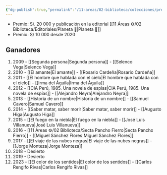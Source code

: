 ```yaml
---
{"dg-publish":true,"permalink":"/11-areas/02-biblioteca/colecciones/premio-de-novela-breve-camara-peruana-del-libro/","noteIcon":""}
---
```



- Premio: S/. 20 000 y publicación en la editorial [[11 Áreas ⚙/02 Biblioteca/Editoriales/Planeta 📔\|Planeta 📔]]
- Premio: S/ 10 000 desde 2020
## Ganadores
1. 2009 - [[Segunda persona\|Segunda persona]] - [[Selenco Vega\|Selenco Vega]]
2. 2010 - [[El amante\|El amante]] - [[Rosario Cardeña\|Rosario Cardeña]]
3. 2011 - [[El hombre que hablada con el cielo\|El hombre que hablada con el cielo]] - [[Irma del Águila\|Irma del Águila]]
4. 2012 - [[CIA Perú, 1985. Una novela de espías\|CIA Perú, 1985. Una novela de espías]] - [[Alejandro Neyra\|Alejandro Neyra]]
5. 2013 - [[Historia de un nombre\|Historia de un nombre]] - [[Samuel Cavero\|Samuel Cavero]]
6. 2014 - [[Saber matar, saber morir\|Saber matar, saber morir]] - [[Augusto Higa\|Augusto Higa]]
7. 2015 - [[El fuego en la niebla\|El fuego en la niebla]] - [[José Luis Villanueva\|José Luis Villanueva]]
8. 2016 - [[11 Áreas ⚙/02 Biblioteca/Secta Pancho Fierro\|Secta Pancho Fierro]] - [[Miguel Sánchez Flores\|Miguel Sánchez Flores]]
9. 2017 - [[El viaje de las nubes negras\|El viaje de las nubes negras]] - [[Jorge Monteza\|Jorge Monteza]]
10. 2018 - Desierto
11. 2019 - Desierto
12. 2023 - [[El color de los sentidos\|El color de los sentidos]] - [[Carlos Rengifo Rivas\|Carlos Rengifo Rivas]]